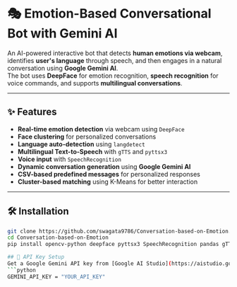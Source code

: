 # 🎭 Emotion-Based Conversational Bot with Gemini AI

An AI-powered interactive bot that detects **human emotions via webcam**, identifies **user's language** through speech, and then engages in a natural conversation using **Google Gemini AI**.  
The bot uses **DeepFace** for emotion recognition, **speech recognition** for voice commands, and supports **multilingual conversations**.

---

## ✨ Features
- **Real-time emotion detection** via webcam using `DeepFace`
- **Face clustering** for personalized conversations
- **Language auto-detection** using `langdetect`
- **Multilingual Text-to-Speech** with `gTTS` and `pyttsx3`
- **Voice input** with `SpeechRecognition`
- **Dynamic conversation generation** using **Google Gemini AI**
- **CSV-based predefined messages** for personalized responses
- **Cluster-based matching** using K-Means for better interaction

---


## 🛠️ Installation
```bash
git clone https://github.com/swagata9786/Conversation-based-on-Emotion.git
cd Conversation-based-on-Emotion
pip install opencv-python deepface pyttsx3 SpeechRecognition pandas gTTS playsound scikit-learn numpy google-generativeai langdetect googletrans==4.0.0-rc1

## 🔑 API Key Setup
Get a Google Gemini API key from [Google AI Studio](https://aistudio.google.com/) and replace in `main.py`:
```python
GEMINI_API_KEY = "YOUR_API_KEY"

